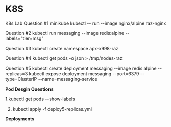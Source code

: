 # K8S
K8s Lab
Question #1 
minikube kubectl -- run --image nginx/alpine raz-nginx

Question #2
kubectl run messaging --image redis:alpine --labels="tier=msg"

Question #3
kubectl create namespace apx-x998-raz

Question #4
kubectl get pods -o json > /tmp/nodes-raz

Question #5
kubectl create deployment messaging --image redis:alpine --replicas=3
kubectl expose deployment messaging --port=6379 --type=ClusterIP --name=messaging-service


**Pod Desgin Questions**

1.kubectl get pods --show-labels

2. kubectl apply -f deploy5-replicas.yml






**Deployments**

